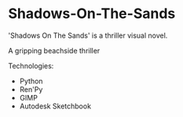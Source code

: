 # Shadows-On-The-Sands
'Shadows On The Sands' is a thriller visual novel.

A gripping beachside thriller

Technologies:
- Python
- Ren'Py
- GIMP
- Autodesk Sketchbook


